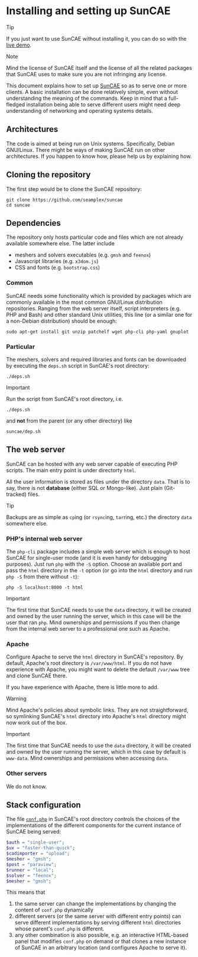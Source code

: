 # Installing and setting up SunCAE

> [!TIP]
> If you just want to use SunCAE without installing it, you can do so with the [live demo](https://www.caeplex.com/suncae).

> [!NOTE]
> Mind the license of SunCAE itself and the license of all the related packages that SunCAE uses to make sure you are not infringing any license.

This document explains how to set up [SunCAE](https://www.seamplex.com/suncae) so as to serve one or more clients.
A basic installation can be done relatively simple, even without understanding the meaning of the commands.
Keep in mind that a full-fledged installation being able to serve different users might need deep understanding of networking and operating systems details. 

## Architectures

The code is aimed at being run on Unix systems. Specifically, Debian GNU/Linux.
There might be ways of making SunCAE run on other architectures.
If you happen to know how, please help us by explaining how.

## Cloning the repository

The first step would be to clone the SunCAE repository:

```
git clone https://github.com/seamplex/suncae
cd suncae
```


## Dependencies

The repository only hosts particular code and files which are not already available somewhere else.
The latter include

 * meshers and solvers executables (e.g. `gmsh` and `feenox`)
 * Javascript libraries (e.g. `x3dom.js`)
 * CSS and fonts (e.g. `bootstrap.css`)


### Common

SunCAE needs some functionality which is provided by packages which are commonly available in the most common GNU/Linux distribution repositories. Ranging from the web server itself, script interpreters (e.g. PHP and Bash) and other standard Unix utilities, this line (or a similar one for a non-Debian distribution) should be enough:

```
sudo apt-get install git unzip patchelf wget php-cli php-yaml gnuplot
```

### Particular

The meshers, solvers and required libraries and fonts can be downloaded by executing the `deps.sh` script in SunCAE's root directory:

```
./deps.sh
```

> [!IMPORTANT]
> Run the script from SunCAE's root directory, i.e.
>
> ```
> ./deps.sh
> ```
>
> and **not** from the parent (or any other directory) like
>
> ```
> suncae/dep.sh
> ```



## The web server

SunCAE can be hosted with any web server capable of executing PHP scripts.
The main entry point is under directorty `html`.

All the user information is stored as files under the directory `data`.
That is to say, there is not **database** (either SQL or Mongo-like).
Just plain (Git-tracked) files.

> [!TIP]
> Backups are as simple as `cp`ing (or `rsync`ing, `tar`ring, etc.) the directory `data` somewhere else.



### PHP's internal web server

The `php-cli` package includes a simple web server which is enough to host SunCAE for single-user mode (and it is even handy for debugging purposes).
Just run `php` with the `-S` option. Choose an available port and pass the `html` directory in the `-t` option (or go into the `html` directory and run `php -S` from there without `-t`):

```terminal
php -S localhost:8000 -t html
```

> [!IMPORTANT]
> The first time that SunCAE needs to use the `data` directory, it will be created and owned by the user running the server, which in this case will be the user that ran `php`.
> Mind ownerships and permissions if you then change from the internal web server to a professional one such as Apache.

### Apache

Configure Apache to serve the `html` directory in SunCAE's repository.
By default, Apache's root directory is `/var/www/html`.
If you do not have experience with Apache, you might want to delete the default `/var/www` tree and clone SunCAE there.

If you have experience with Apache, there is little more to add.

> [!WARNING]
> Mind Apache's policies about symbolic links. They are not straightforward, so symlinking SunCAE's `html` directory into Apache's `html` directory might now work out of the box.

> [!IMPORTANT]
> The first time that SunCAE needs to use the `data` directory, it will be created and owned by the user running the server, which in this case by default is `www-data`.
> Mind ownerships and permissions when accessing `data`.

### Other servers

We do not know.


## Stack configuration

The file [`conf.php`](../conf.php) in SunCAE's root directory controls the choices of the implementations of the different components for the current instance of SunCAE being served:

```php
$auth = "single-user";
$ux = "faster-than-quick";
$cadimporter = "upload";
$mesher = "gmsh";
$post = "paraview";
$runner = "local";
$solver = "feenox";
$mesher = "gmsh";
```

This means that

 1. the same server can change the implementations by changing the content of `conf.php` dynamically
 2. different servers (or the same server with different entry points) can serve different implementations by serving different `html` directories whose parent's `conf.php` is different.
 3. any other combination is also possible, e.g. an interactive HTML-based panel that modifies `conf.php` on demand or that clones a new instance of SunCAE in an arbitrary location (and configures Apache to serve it).
